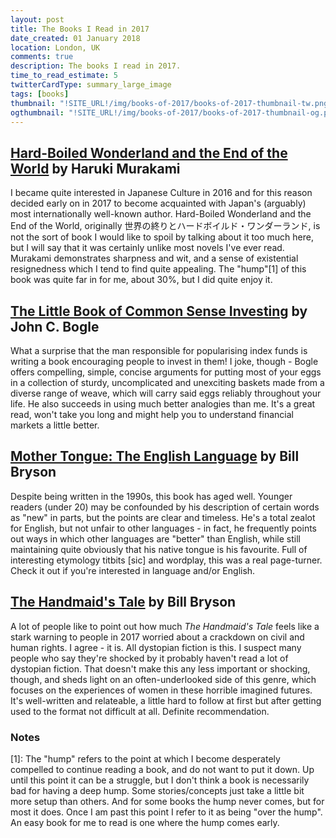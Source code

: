 ```yaml
---
layout: post
title: The Books I Read in 2017
date_created: 01 January 2018
location: London, UK
comments: true
description: The books I read in 2017.
time_to_read_estimate: 5
twitterCardType: summary_large_image
tags: [books]
thumbnail: "!SITE_URL!/img/books-of-2017/books-of-2017-thumbnail-tw.png"
ogthumbnail: "!SITE_URL!/img/books-of-2017/books-of-2017-thumbnail-og.png"
---
```


## [Hard-Boiled Wonderland and the End of the World](https://www.amazon.co.uk/d/Books/Hard-Boiled-Wonderland-End-World-Haruki-Murakami/0099448785/?tag=daplad-21) by Haruki Murakami

I became quite interested in Japanese Culture in 2016 and for this reason decided early on in 2017 to become acquainted with Japan's (arguably) most internationally well-known author. Hard-Boiled Wonderland and the End of the World, originally 世界の終りとハードボイルド・ワンダーランド, is not the sort of book I would like to spoil by talking about it too much here, but I will say that it was certainly unlike most novels I've ever read. Murakami demonstrates sharpness and wit, and a sense of existential resignedness which I tend to find quite appealing. The "hump"[1] of this book was quite far in for me, about 30%, but I did quite enjoy it.

## [The Little Book of Common Sense Investing](https://www.amazon.co.uk/d/Books/Little-Commonsense-Investing-Guarantee-Market-Returns-Profits/0470102101?tag=daplad-21) by John C. Bogle

What a surprise that the man responsible for popularising index funds is writing a book encouraging people to invest in them! I joke, though - Bogle offers compelling, simple, concise arguments for putting most of your eggs in a collection of sturdy, uncomplicated and unexciting baskets made from a diverse range of weave, which will carry said eggs reliably throughout your life. He also succeeds in using much better analogies than me. It's a great read, won't take you long and might help you to understand financial markets a little better.

## [Mother Tongue: The English Language](https://www.amazon.co.uk/d/Books/Mother-Tongue-Story-English-Language-Bill-Bryson/0141040084?tag=daplad-21) by Bill Bryson

Despite being written in the 1990s, this book has aged well. Younger readers (under 20) may be confounded by his description of certain words as "new" in parts, but the points are clear and timeless. He's a total zealot for English, but not unfair to other languages - in fact, he frequently points out ways in which other languages are "better" than English, while still maintaining quite obviously that his native tongue is his favourite. Full of interesting etymology titbits [sic] and wordplay, this was a real page-turner. Check it out if you're interested in language and/or English.

## [The Handmaid's Tale](https://www.amazon.co.uk/d/Books/Mother-Tongue-Story-English-Language-Bill-Bryson/0141040084?tag=daplad-21) by Bill Bryson

A lot of people like to point out how much _The Handmaid's Tale_ feels like a stark warning to people in 2017 worried about a crackdown on civil and human rights. I agree - it is. All dystopian fiction is this. I suspect many people who say they're shocked by it probably haven't read a lot of dystopian fiction. That doesn't make this any less important or shocking, though, and sheds light on an often-underlooked side of this genre, which focuses on the experiences of women in these horrible imagined futures. It's well-written and relateable, a little hard to follow at first but after getting used to the format not difficult at all. Definite recommendation.

### Notes

[1]: The "hump" refers to the point at which I become desperately compelled to continue reading a book, and do not want to put it down. Up until this point it can be a struggle, but I don't think a book is necessarily bad for having a deep hump. Some stories/concepts just take a little bit more setup than others. And for some books the hump never comes, but for most it does. Once I am past this point I refer to it as being "over the hump". An easy book for me to read is one where the hump comes early.
